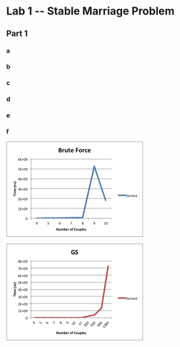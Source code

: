 # Lab 1 -- Stable Marriage Problem

## Part 1

### a


### b

### c

### d

### e

### f
![Brute Force Graph](screenshots/bruteForce.jpg)

![GS Graph](screenshots/gs.jpg)